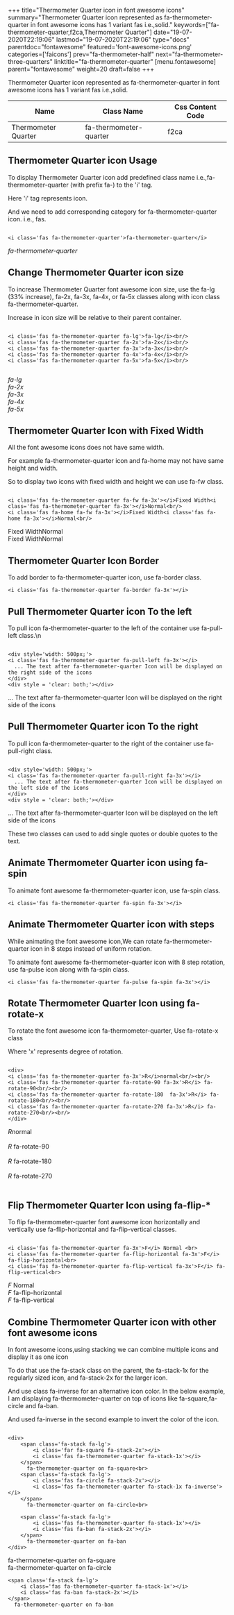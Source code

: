 +++
title="Thermometer Quarter icon in font awesome icons"
summary="Thermometer Quarter icon represented as fa-thermometer-quarter in font awesome icons has 1 variant fas i.e.,solid."
keywords=["fa-thermometer-quarter,f2ca,Thermometer Quarter"]
date="19-07-2020T22:19:06"
lastmod="19-07-2020T22:19:06"
type="docs"
parentdoc="fontawesome"
featured='font-awesome-icons.png'
categories=['faicons']
prev="fa-thermometer-half"
next="fa-thermometer-three-quarters"
linktitle="fa-thermometer-quarter"
[menu.fontawesome]
parent="fontawesome"
weight=20
draft=false
+++


Thermometer Quarter icon represented as fa-thermometer-quarter in font awesome icons has 1 variant fas i.e.,solid.

<div class='table-responsive'><table class='table'><thead><tr><th>Name</th><th>Class Name</th><th>Css Content Code</th></tr></thead><tbody><tr><td>Thermometer Quarter</td><td>fa-thermometer-quarter</td><td>f2ca</td></tr></tbody></table></div>



## Thermometer Quarter icon Usage

To display Thermometer Quarter icon add predefined class name i.e.,fa-thermometer-quarter (with prefix fa-) to the 'i' tag.

Here 'i' tag represents icon.

And we need to add corresponding category for fa-thermometer-quarter icon. i.e., fas.


```

<i class='fas fa-thermometer-quarter'>fa-thermometer-quarter</i>
```

<i class='fas fa-thermometer-quarter'>fa-thermometer-quarter</i>




## Change Thermometer Quarter icon size
To increase Thermometer Quarter font awesome icon size, use the fa-lg (33% increase), fa-2x, fa-3x, fa-4x, or fa-5x classes along with icon class fa-thermometer-quarter.

Increase in icon size will be relative to their parent container. 

```

<i class='fas fa-thermometer-quarter fa-lg'>fa-lg</i><br/>
<i class='fas fa-thermometer-quarter fa-2x'>fa-2x</i><br/>
<i class='fas fa-thermometer-quarter fa-3x'>fa-3x</i><br/>
<i class='fas fa-thermometer-quarter fa-4x'>fa-4x</i><br/>
<i class='fas fa-thermometer-quarter fa-5x'>fa-5x</i><br/>
            
```

<i class='fas fa-thermometer-quarter fa-lg'>fa-lg</i><br/>
<i class='fas fa-thermometer-quarter fa-2x'>fa-2x</i><br/>
<i class='fas fa-thermometer-quarter fa-3x'>fa-3x</i><br/>
<i class='fas fa-thermometer-quarter fa-4x'>fa-4x</i><br/>
<i class='fas fa-thermometer-quarter fa-5x'>fa-5x</i><br/>
            



## Thermometer Quarter Icon with Fixed Width 

All the font awesome icons does not have same width.

For example fa-thermometer-quarter icon and fa-home may not have same height and width.

So to display two icons with fixed width and height we can use fa-fw class.


```

<i class='fas fa-thermometer-quarter fa-fw fa-3x'></i>Fixed Width<i class='fas fa-thermometer-quarter fa-3x'></i>Normal<br/>
<i class='fas fa-home fa-fw fa-3x'></i>Fixed Width<i class='fas fa-home fa-3x'></i>Normal<br/>
```

<i class='fas fa-thermometer-quarter fa-fw fa-3x'></i>Fixed Width<i class='fas fa-thermometer-quarter fa-3x'></i>Normal<br/>
<i class='fas fa-home fa-fw fa-3x'></i>Fixed Width<i class='fas fa-home fa-3x'></i>Normal<br/>



## Thermometer Quarter Icon Border 

To add border to fa-thermometer-quarter icon, use fa-border class.


```
<i class='fas fa-thermometer-quarter fa-border fa-3x'></i>

```
<i class='fas fa-thermometer-quarter fa-border fa-3x'></i>





## Pull Thermometer Quarter icon To the left

To pull icon fa-thermometer-quarter to the left of the container use fa-pull-left class.\n

```

<div style='width: 500px;'>
<i class='fas fa-thermometer-quarter fa-pull-left fa-3x'></i>
  ... The text after fa-thermometer-quarter Icon will be displayed on the right side of the icons
</div>
<div style = 'clear: both;'></div>
```

<div style='width: 500px;'>
<i class='fas fa-thermometer-quarter fa-pull-left fa-3x'></i>
  ... The text after fa-thermometer-quarter Icon will be displayed on the right side of the icons
</div>
<div style = 'clear: both;'></div>




## Pull Thermometer Quarter icon To the right
To pull icon fa-thermometer-quarter to the right of the container use fa-pull-right class.

```

<div style='width: 500px;'>
<i class='fas fa-thermometer-quarter fa-pull-right fa-3x'></i>
  ... The text after fa-thermometer-quarter Icon will be displayed on the left side of the icons
</div>
<div style = 'clear: both;'></div>
```

<div style='width: 500px;'>
<i class='fas fa-thermometer-quarter fa-pull-right fa-3x'></i>
  ... The text after fa-thermometer-quarter Icon will be displayed on the left side of the icons
</div>
<div style = 'clear: both;'></div>

These two classes can used to add single quotes or double quotes to the text.


## Animate Thermometer Quarter icon using fa-spin
To animate font awesome fa-thermometer-quarter icon, use fa-spin class.

```
<i class='fas fa-thermometer-quarter fa-spin fa-3x'></i>
```
<i class='fas fa-thermometer-quarter fa-spin fa-3x'></i>




## Animate Thermometer Quarter icon with steps
While animating the font awesome icon,We can rotate fa-thermometer-quarter icon in 8 steps instead of uniform rotation.

To animate font awesome fa-thermometer-quarter icon with 8 step rotation, use fa-pulse icon along with fa-spin class.


```
<i class='fas fa-thermometer-quarter fa-pulse fa-spin fa-3x'></i>

```
<i class='fas fa-thermometer-quarter fa-pulse fa-spin fa-3x'></i>





## Rotate Thermometer Quarter Icon using fa-rotate-x
To rotate the font awesome icon fa-thermometer-quarter, Use fa-rotate-x class

Where 'x' represents degree of rotation.


```

<div>
<i class='fas fa-thermometer-quarter fa-3x'>R</i>normal<br/><br/>
<i class='fas fa-thermometer-quarter fa-rotate-90 fa-3x'>R</i> fa-rotate-90<br/><br/> 
<i class='fas fa-thermometer-quarter fa-rotate-180  fa-3x'>R</i> fa-rotate-180<br/><br/> 
<i class='fas fa-thermometer-quarter fa-rotate-270 fa-3x'>R</i> fa-rotate-270<br/><br/>
</div>
```

<div>
<i class='fas fa-thermometer-quarter fa-3x'>R</i>normal<br/><br/>
<i class='fas fa-thermometer-quarter fa-rotate-90 fa-3x'>R</i> fa-rotate-90<br/><br/> 
<i class='fas fa-thermometer-quarter fa-rotate-180  fa-3x'>R</i> fa-rotate-180<br/><br/> 
<i class='fas fa-thermometer-quarter fa-rotate-270 fa-3x'>R</i> fa-rotate-270<br/><br/>
</div>




## Flip Thermometer Quarter Icon using fa-flip-*
To flip fa-thermometer-quarter font awesome icon horizontally and vertically use fa-flip-horizontal and fa-flip-vertical classes. 

```

<i class='fas fa-thermometer-quarter fa-3x'>F</i> Normal <br>
<i class='fas fa-thermometer-quarter fa-flip-horizontal fa-3x'>F</i> fa-flip-horizontal<br>
<i class='fas fa-thermometer-quarter fa-flip-vertical fa-3x'>F</i> fa-flip-vertical<br>
```

<i class='fas fa-thermometer-quarter fa-3x'>F</i> Normal <br>
<i class='fas fa-thermometer-quarter fa-flip-horizontal fa-3x'>F</i> fa-flip-horizontal<br>
<i class='fas fa-thermometer-quarter fa-flip-vertical fa-3x'>F</i> fa-flip-vertical<br>




## Combine Thermometer Quarter icon with other font awesome icons
In font awesome icons,using stacking we can combine multiple icons and display it as one icon 

To do that use the fa-stack class on the parent, the fa-stack-1x for the regularly sized icon, and fa-stack-2x for the larger icon.

And use class fa-inverse for an alternative icon color. 
In the below example, I am displaying fa-thermometer-quarter on top of icons like fa-square,fa-circle and fa-ban.

And used fa-inverse in the second example to invert the color of the icon.

```

<div>
    <span class='fa-stack fa-lg'>
        <i class='far fa-square fa-stack-2x'></i>
        <i class='fas fa-thermometer-quarter fa-stack-1x'></i>
    </span>
      fa-thermometer-quarter on fa-square<br>
    <span class='fa-stack fa-lg'>
        <i class='fas fa-circle fa-stack-2x'></i>
        <i class='fas fa-thermometer-quarter fa-stack-1x fa-inverse'></i>
    </span>
      fa-thermometer-quarter on fa-circle<br>

    <span class='fa-stack fa-lg'>
        <i class='fas fa-thermometer-quarter fa-stack-1x'></i>
        <i class='fas fa-ban fa-stack-2x'></i>
    </span>
      fa-thermometer-quarter on fa-ban
</div>
```

<div>
    <span class='fa-stack fa-lg'>
        <i class='far fa-square fa-stack-2x'></i>
        <i class='fas fa-thermometer-quarter fa-stack-1x'></i>
    </span>
      fa-thermometer-quarter on fa-square<br>
    <span class='fa-stack fa-lg'>
        <i class='fas fa-circle fa-stack-2x'></i>
        <i class='fas fa-thermometer-quarter fa-stack-1x fa-inverse'></i>
    </span>
      fa-thermometer-quarter on fa-circle<br>

    <span class='fa-stack fa-lg'>
        <i class='fas fa-thermometer-quarter fa-stack-1x'></i>
        <i class='fas fa-ban fa-stack-2x'></i>
    </span>
      fa-thermometer-quarter on fa-ban
</div>






